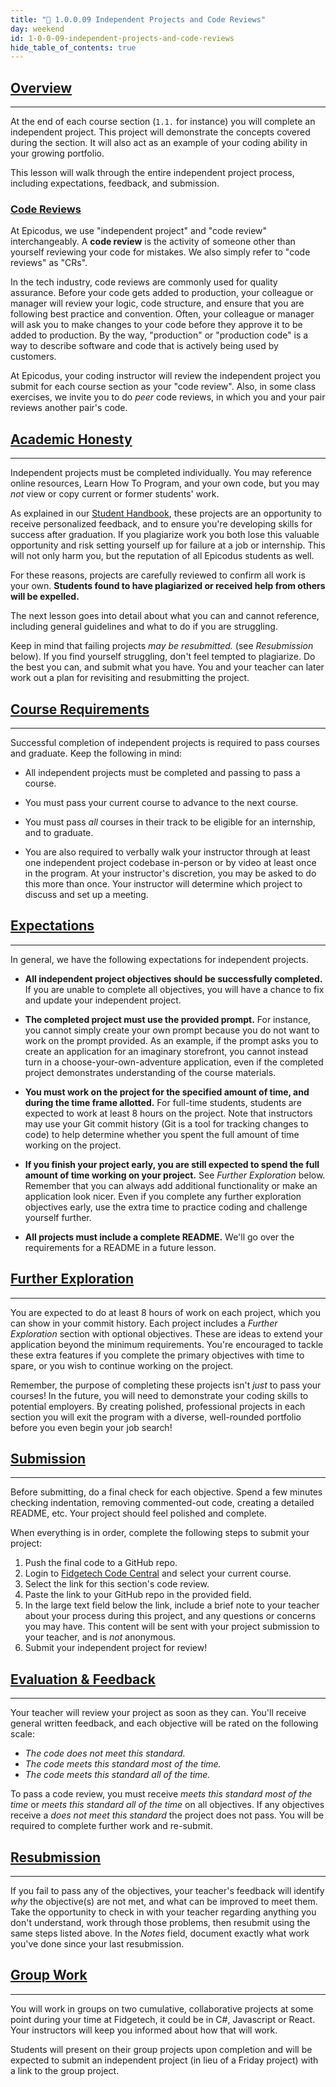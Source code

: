 ```yaml
---
title: "📓 1.0.0.09 Independent Projects and Code Reviews"
day: weekend
id: 1-0-0-09-independent-projects-and-code-reviews
hide_table_of_contents: true
---
```


## [Overview](#overview)
---

At the end of each course section (`1.1.` for instance) you will complete an independent project. This project will demonstrate the concepts covered during the section. It will also act as an example of your coding ability in your growing portfolio. 

This lesson will walk through the entire independent project process, including expectations, feedback, and submission. 

### [Code Reviews](#code-reviews)

At Epicodus, we use "independent project" and "code review" interchangeably. A **code review** is the activity of someone other than yourself reviewing your code for mistakes. We also simply refer to "code reviews" as "CRs".

In the tech industry, code reviews are commonly used for quality assurance. Before your code gets added to production, your colleague or manager will review your logic, code structure, and ensure that you are following best practice and convention. Often, your colleague or manager will ask you to make changes to your code before they approve it to be added to production. By the way, "production" or "production code" is a way to describe software and code that is actively being used by customers. 

At Epicodus, your coding instructor will review the independent project you submit for each course section as your "code review". Also, in some class exercises, we invite you to do _peer_ code reviews, in which you and your pair reviews another pair's code.

## [Academic Honesty](#academic-honesty)
---

Independent projects must be completed individually. You may reference online resources, Learn How To Program, and your own code, but you may _not_ view or copy current or former students' work. 

As explained in our [Student Handbook](../../pre-work/getting-started-at-epicodus/1-0-0-13-student-handbook#academic-honesty), these projects are an opportunity to receive personalized feedback, and to ensure you're developing skills for success after graduation. If you plagiarize work you both lose this valuable opportunity and risk setting yourself up for failure at a job or internship. This will not only harm you, but the reputation of all Epicodus students as well.

For these reasons, projects are carefully reviewed to confirm all work is your own. **Students found to have plagiarized or received help from others will be expelled.** 

The next lesson goes into detail about what you can and cannot reference, including general guidelines and what to do if you are struggling.

Keep in mind that failing projects _may be resubmitted._ (see _Resubmission_ below). If you find yourself struggling, don't feel tempted to plagiarize. Do the best you can, and submit what you have. You and your teacher can later work out a plan for revisiting and resubmitting the project. 

## [Course Requirements](#course-requirements)
---

Successful completion of independent projects is required to pass courses and graduate. Keep the following in mind:

* All independent projects must be completed and passing to pass a course. 

* You must pass your current course to advance to the next course. 

* You must pass _all_ courses in their track to be eligible for an internship, and to graduate.

* You are also required to verbally walk your instructor through at least one independent project codebase in-person or by video at least once in the program. At your instructor's discretion, you may be asked to do this more than once. Your instructor will determine which project to discuss and set up a meeting.

## [Expectations](#expectations)
---

In general, we have the following expectations for independent projects.

* **All independent project objectives should be successfully completed.** If you are unable to complete all objectives, you will have a chance to fix and update your independent project.

* **The completed project must use the provided prompt.** For instance, you cannot simply create your own prompt because you do not want to work on the prompt provided. As an example, if the prompt asks you to create an application for an imaginary storefront, you cannot instead turn in a choose-your-own-adventure application, even if the completed project demonstrates understanding of the course materials.

* **You must work on the project for the specified amount of time, and during the time frame allotted.** For full-time students, students are expected to work at least 8 hours on the project. Note that instructors may use your Git commit history (Git is a tool for tracking changes to code) to help determine whether you spent the full amount of time working on the project.

* **If you finish your project early, you are still expected to spend the full amount of time working on your project.** See _Further Exploration_ below. Remember that you can always add additional functionality or make an application look nicer. Even if you complete any further exploration objectives early, use the extra time to practice coding and challenge yourself further.

* **All projects must include a complete README.** We'll go over the requirements for a README in a future lesson.

## [Further Exploration](#further-exploration)
---

You are expected to do at least 8 hours of work on each project, which you can show in your commit history. Each project includes a _Further Exploration_ section with optional objectives. These are ideas to extend your application beyond the minimum requirements. You're encouraged to tackle these extra features if you complete the primary objectives with time to spare, or you wish to continue working on the project.

Remember, the purpose of completing these projects isn't _just_ to pass your courses! In the future, you will need to demonstrate your coding skills to potential employers. By creating polished, professional projects in each section you will exit the program with a diverse, well-rounded portfolio before you even begin your job search!

## [Submission](#submission)
---


Before submitting, do a final check for each objective.  Spend a few minutes checking indentation, removing commented-out code, creating a detailed README, etc. Your project should feel polished and complete.

When everything is in order, complete the following steps to submit your project:

1.  Push the final code to a GitHub repo.
2.  Login to [Fidgetech Code Central](https://central.fidgetechcode.org/) and select your current course.
3.  Select the link for this section's code review.
4.  Paste the link to your GitHub repo in the provided field. 
5.  In the large text field below the link, include a brief note to your teacher about your process during this project, and any questions or concerns you may have. This content will be sent with your project submission to your teacher, and is _not_ anonymous. 
6.  Submit your independent project for review! 

## [Evaluation & Feedback](#evaluation-feedback)
---

Your teacher will review your project as soon as they can. You'll receive general written feedback, and each objective will be rated on the following scale:

* *The code does not meet this standard.*
* *The code meets this standard most of the time.*
* *The code meets this standard all of the time.*

To pass a code review, you must receive _meets this standard most of the time_ or _meets this standard all of the time_ on all objectives. If any objectives receive a _does not meet this standard_ the project does not pass. You will be required to complete further work and re-submit. 

## [Resubmission](#resubmission)
---

If you fail to pass any of the objectives, your teacher's feedback will identify _why_ the objective(s) are not met, and what can be improved to meet them. Take the opportunity to check in with your teacher regarding anything you don't understand, work through those problems, then resubmit using the same steps listed above. In the _Notes_ field, document exactly what work you've done since your last resubmission.

## [Group Work](#group-work)
---

You will work in groups on two cumulative, collaborative projects at some point during your time at Fidgetech, it could be in C#, Javascript or React.  Your instructors will keep you informed about how that will work.

Students will present on their group projects upon completion and will be expected to submit an independent project (in lieu of a Friday project) with a link to the group project. 
